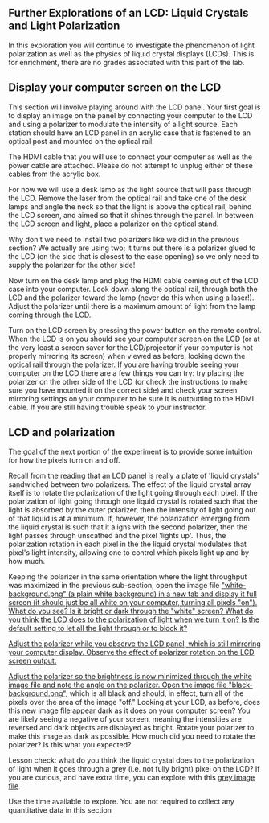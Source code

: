 ## Further Explorations of an LCD: Liquid Crystals and Light Polarization

In this exploration you will continue to investigate the phenomenon of light polarization as well as the physics of liquid crystal displays (LCDs). This is for enrichment, there are no grades associated with this part of the lab.


## Display your computer screen on the LCD

This section will involve playing around with the LCD panel. Your first goal is to display an image on the panel by connecting your computer to the LCD and using a polarizer to modulate the intensity of a light source. Each station should have an LCD panel in an acrylic case that is fastened to an optical post and mounted on the optical rail.

 The HDMI cable that you will use to connect your computer as well as the power cable are attached. Please do not attempt to unplug either of these cables from the acrylic box.

For now we will use a desk lamp as the light source that will pass through the LCD. Remove the laser from the optical rail and take one of the desk lamps and angle the neck so that the light is above the optical rail, behind the LCD screen, and aimed so that it shines through the panel. In between the LCD screen and light, place a polarizer on the optical stand.

Why don't we need to install two polarizers like we did in the previous section? We actually are using two; it turns out there is a polarizer glued to the LCD (on the side that is closest to the case opening) so we only need to supply the polarizer for the other side!

Now turn on the desk lamp and plug the HDMI cable coming out of the LCD case into your computer. Look down along the optical rail, through both the LCD and the polarizer toward the lamp (never do this when using a laser!). Adjust the polarizer until there is a maximum amount of light from the lamp coming through the LCD.

Turn on the LCD screen by pressing the power button on the remote control. When the LCD is on you should see your computer screen on the LCD (or at the very least a screen saver for the LCD/projector if your computer is not properly mirroring its screen) when viewed as before, looking down the optical rail through the polarizer. If you are having trouble seeing your computer on the LCD there are a few things you can try: try placing the polarizer on the other side of the LCD (or check the instructions to make sure you have mounted it on the correct side) and check your screen mirroring settings on your computer to be sure it is outputting to the HDMI cable. If you are still having trouble speak to your instructor.

## LCD and polarization

The goal of the next portion of the experiment is to provide some intuition for how the pixels turn on and off.

Recall from the reading that an LCD panel is really a plate of 'liquid crystals' sandwiched between two polarizers. The effect of the liquid crystal array itself is to rotate the polarization of the light going through each pixel. If the polarization of light going through one liquid crystal is rotated such that the light is absorbed by the outer polarizer, then the intensity of light going out of that liquid is at a minimum. If, however, the polarization emerging from the liquid crystal is such that it aligns with the second polarizer, then the light passes through unscathed and the pixel 'lights up'. Thus, the polarization rotation in each pixel in the the liquid crystal modulates that pixel's light intensity, allowing one to control which pixels light up and by how much.

Keeping the polarizer in the same orientation where the light throughput was maximized in the previous sub-section, open the image file <a href="https://www.physics.hmc.edu/~physics50/wp/wp-content/uploads/2018/10/white-background.png" target="_blank" rel="noopener noreferrer">"white-background.png" (a plain white background) in a new tab and display it full screen (it should just be all white on your computer, turning all pixels "on"). What do you see? Is it bright or dark through the "white" screen? What do you think the LCD does to the polarization of light when we turn it on? Is the default setting to let all the light through or to block it?

Adjust the polarizer while you observe the LCD panel, which is still mirroring your computer display. Observe the effect of polarizer rotation on the LCD screen output. 

Adjust the polarizer so the brightness is now minimized through the white image file and note the angle on the polarizer. Open the image file <a href="https://www.physics.hmc.edu/~physics50/wp/wp-content/uploads/2018/10/black-background.png" target="_blank" rel="noopener noreferrer">"black-background.png"</a>, which is all black and should, in effect, turn all of the pixels over the area of the image "off." Looking at your LCD, as before, does this new image file appear dark as it does on your computer screen? You are likely seeing a negative of your screen, meaning the intensities are reversed and dark objects are displayed as bright. Rotate your polarizer to make this image as dark as possible. How much did you need to rotate the polarizer? Is this what you expected?

Lesson check: what do you think the liquid crystal does to the polarization of light when it goes through a grey (i.e. not fully bright) pixel on the LCD? If you are curious, and have extra time, you can explore with this <a href="https://www.physics.hmc.edu/~physics50/wp/wp-content/uploads/2018/10/grey-background.png">grey image file</a>.

Use the time available to explore. You are not required to collect any quantitative data in this section